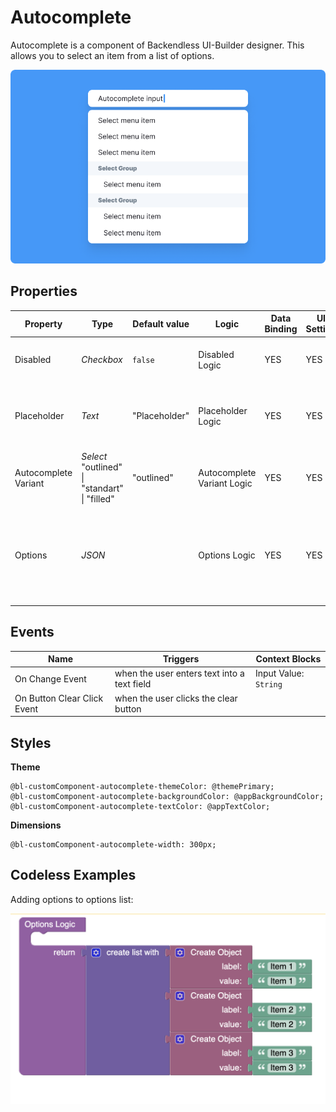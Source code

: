 # Autocomplete

Autocomplete is a component of Backendless UI-Builder designer. This allows you to select an item from a list of options.

<p align="center">
  <img src="./thumbnail.png" alt="main thumbnail" width="780"/>
</p>

## Properties

| Property             | Type                                                | Default value | Logic                      | Data Binding | UI Setting | Description                                                   |
|----------------------|-----------------------------------------------------|---------------|----------------------------|--------------|------------|--------------------------------------------------------------|
| Disabled             | *Checkbox*                                          | `false`       | Disabled Logic             | YES          | YES        | This handler allows you to disable a component.                                                    |
| Placeholder          | *Text*                                              | "Placeholder" | Placeholder Logic          | YES          | YES        | This handler allows you to select a label of autocomplete component.                                                    |
| Autocomplete Variant | *Select* <br/> "outlined" \| "standart" \| "filled" | "outlined"    | Autocomplete Variant Logic | YES          | YES        | This handler allows you to select the variant of autocomplete.                                                 |
| Options              | *JSON*                                              |               | Options Logic              | YES          | YES        | This handler allows you to add options to be displayed in the options list. Watch [Codeless Examples](#Examples).       |

## Events

| Name                        | Triggers                                    | Context Blocks                             |
|-----------------------------|---------------------------------------------|--------------------------------------------|
| On Change Event             | when the user enters text into a text field | Input Value: `String`                      |
| On Button Clear Click Event | when the user clicks the clear button       |                                            |

## Styles

**Theme**
````
@bl-customComponent-autocomplete-themeColor: @themePrimary;
@bl-customComponent-autocomplete-backgroundColor: @appBackgroundColor;
@bl-customComponent-autocomplete-textColor: @appTextColor;
````

**Dimensions**
````
@bl-customComponent-autocomplete-width: 300px;
````

## <a name="Examples"></a> Codeless Examples

Adding options to options list:

<img alt="adding options" src="./example-images/adding-options.png" width="720" />
